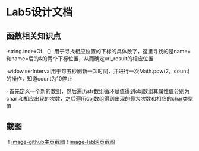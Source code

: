 # Lab5设计文档

## 函数相关知识点
·string.indexOf （）用于寻找相应位置的下标的具体数字，这里寻找的是name=和name=后的&的两个下标位置，从而确定url_result的相应位置

·widow.serInterval用于每五秒刷新一次时间，并进行一次Math.pow(2，count)的操作，知道count为10停止

· 首先定义一个新的数组，然后遍历str数组循环赋值得到obj数组其属性值分别为char 和相应出现的次数，之后遍历obj数组得到出现的最大次数和相应的char类型值


## 截图
！[image-github主页截图](C:\Users\86186\Desktop\fdu-19ss-web-lab\lab5\截图\github主页截图.jpg)
! [image-lab网页截图](C:\Users\86186\Desktop\fdu-19ss-web-lab\lab5\截图\lab5网页截图.jpg)

